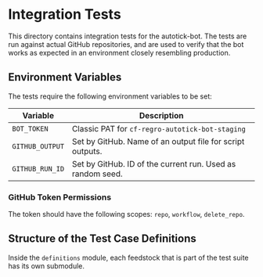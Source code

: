# Integration Tests
This directory contains integration tests for the autotick-bot.
The tests are run against actual GitHub repositories, and are used to verify that the
bot works as expected in an environment closely resembling production.

## Environment Variables
The tests require the following environment variables to be set:

| Variable                    | Description                                                |
|-----------------------------|------------------------------------------------------------|
| `BOT_TOKEN`                 | Classic PAT for `cf-regro-autotick-bot-staging`            |
| `GITHUB_OUTPUT`             | Set by GitHub. Name of an output file for script outputs.  |
| `GITHUB_RUN_ID`             | Set by GitHub. ID of the current run. Used as random seed. |


### GitHub Token Permissions
The token should have the following scopes: `repo`, `workflow`, `delete_repo`.

## Structure of the Test Case Definitions
Inside the `definitions` module, each feedstock that is part of the test suite has its own
submodule.
